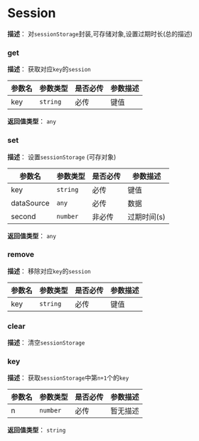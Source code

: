 # Session

**描述**： 对`sessionStorage`封装,可存储对象,设置过期时长(总的描述)

### get

**描述**： 获取对应`key`的`session`

| 参数名 | 参数类型 | 是否必传 |参数描述 |
| --- | --- | --- | --- |
| key | <code>string</code> | 必传 | 键值 |

**返回值类型**： <code>any</code>
### set

**描述**： 设置`sessionStorage` (可存对象)

| 参数名 | 参数类型 | 是否必传 |参数描述 |
| --- | --- | --- | --- |
| key | <code>string</code> | 必传 | 键值 |
| dataSource | <code>any</code> | 必传 | 数据 |
| second | <code>number</code> | 非必传 | 过期时间(s) |

**返回值类型**： <code>any</code>
### remove

**描述**： 移除对应`key`的`session`

| 参数名 | 参数类型 | 是否必传 |参数描述 |
| --- | --- | --- | --- |
| key | <code>string</code> | 必传 | 键值 |
### clear

**描述**： 清空`sessionStorage`

### key

**描述**： 获取`sessionStorage`中第`n+1`个的`key`

| 参数名 | 参数类型 | 是否必传 |参数描述 |
| --- | --- | --- | --- |
| n | <code>number</code> | 必传 | 暂无描述 |

**返回值类型**： <code>string</code>

